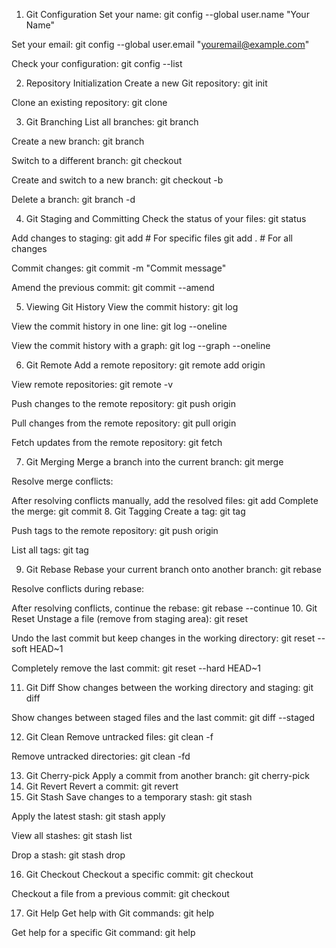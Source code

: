 1. Git Configuration
Set your name: git config --global user.name "Your Name"

Set your email: git config --global user.email "youremail@example.com"

Check your configuration: git config --list

2. Repository Initialization
Create a new Git repository: git init

Clone an existing repository: git clone <repository-url>

3. Git Branching
List all branches: git branch

Create a new branch: git branch <branch-name>

Switch to a different branch: git checkout <branch-name>

Create and switch to a new branch: git checkout -b <branch-name>

Delete a branch: git branch -d <branch-name>

4. Git Staging and Committing
Check the status of your files: git status

Add changes to staging: git add <file-name> # For specific files
git add . # For all changes

Commit changes: git commit -m "Commit message"

Amend the previous commit: git commit --amend

5. Viewing Git History
View the commit history: git log

View the commit history in one line: git log --oneline

View the commit history with a graph: git log --graph --oneline

6. Git Remote
Add a remote repository: git remote add origin <repository-url>

View remote repositories: git remote -v

Push changes to the remote repository: git push origin <branch-name>

Pull changes from the remote repository: git pull origin <branch-name>

Fetch updates from the remote repository: git fetch

7. Git Merging
Merge a branch into the current branch: git merge <branch-name>

Resolve merge conflicts:

After resolving conflicts manually, add the resolved files: git add <file-name>
Complete the merge: git commit
8. Git Tagging
Create a tag: git tag <tag-name>

Push tags to the remote repository: git push origin <tag-name>

List all tags: git tag

9. Git Rebase
Rebase your current branch onto another branch: git rebase <branch-name>

Resolve conflicts during rebase:

After resolving conflicts, continue the rebase: git rebase --continue
10. Git Reset
Unstage a file (remove from staging area): git reset <file-name>

Undo the last commit but keep changes in the working directory: git reset --soft HEAD~1

Completely remove the last commit: git reset --hard HEAD~1

11. Git Diff
Show changes between the working directory and staging: git diff

Show changes between staged files and the last commit: git diff --staged

12. Git Clean
Remove untracked files: git clean -f

Remove untracked directories: git clean -fd

13. Git Cherry-pick
Apply a commit from another branch: git cherry-pick <commit-hash>
14. Git Revert
Revert a commit: git revert <commit-hash>
15. Git Stash
Save changes to a temporary stash: git stash

Apply the latest stash: git stash apply

View all stashes: git stash list

Drop a stash: git stash drop <stash-id>

16. Git Checkout
Checkout a specific commit: git checkout <commit-hash>

Checkout a file from a previous commit: git checkout <commit-hash> <file-name>

17. Git Help
Get help with Git commands: git help

Get help for a specific Git command: git help <command>



